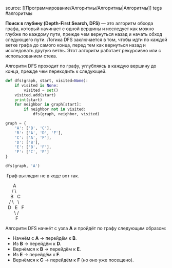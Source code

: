 source: [[Программирование/Алгоритмы/Алгоритмы|Алгоритмы]]
tegs #алгоритмы

**Поиск в глубину (Depth-First Search, DFS)** — это алгоритм обхода графа, который начинает с одной вершины и исследует как можно глубже по каждому пути, прежде чем вернуться назад и начать обход следующего пути. Логика DFS заключается в том, чтобы идти по каждой ветке графа до самого конца, перед тем как вернуться назад и исследовать другую ветвь. Этот алгоритм работает рекурсивно или с использованием стека.

Алгоритм DFS проходит по графу, углубляясь в каждую вершину до конца, прежде чем переходить к следующей.

```python
def dfs(graph, start, visited=None):
    if visited is None:
        visited = set()
    visited.add(start)
    print(start)
    for neighbor in graph[start]:
        if neighbor not in visited:
            dfs(graph, neighbor, visited)

graph = {
    'A': ['B', 'C'],
    'B': ['A', 'D', 'E'],
    'C': ['A', 'F'],
    'D': ['B'],
    'E': ['B', 'F'],
    'F': ['C', 'E']
}

dfs(graph, 'A')
```

 Граф выглядит не в коде вот так.

      A  
     / \  
    B   C  
   / \   \  
  D   E   F  
       \ /  
        F

Алгоритм DFS начнёт с узла **A** и пройдёт по графу следующим образом:

- Начнём с **A** → перейдём к **B**.
- Из **B** → перейдём к **D**.
- Вернёмся к **B** → перейдём к **E**.
- Из **E** → перейдём к **F**.
- Вернёмся к **C** → перейдём к **F** (но оно уже посещено).